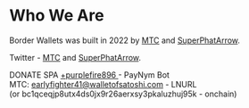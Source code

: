 # Who We Are

Border Wallets was built in 2022 by [MTC](https://mtcfyi.keybase.pub) and [SuperPhatArrow](github.com/superphatarrow).

Twitter - [MTC](twitter.com/ghostofmtc) and [SuperPhatArrow](twitter.com/superphatarrow).

DONATE
SPA [+purplefire896 ](https://paynym.is/+purplefire896) - PayNym Bot<br>
MTC: earlyfighter41@walletofsatoshi.com - LNURL<br> (or bc1qceqjp8utx4ds0jx9r26aerxsy3pkaluzhuj95k - onchain)
